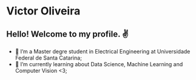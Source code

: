 # Victor Oliveira

## Hello! Welcome to my profile. ✌

- 🔭 I’m a Master degre student in Electrical Engineering at Universidade Federal de Santa Catarina;
- 🌱 I’m currently learning about Data Science, Machine Learning and Computer Vision <3;

